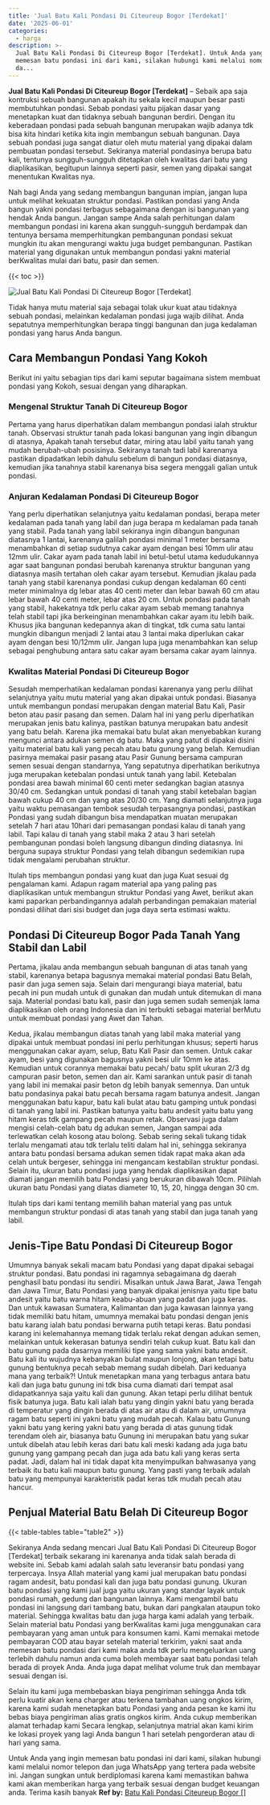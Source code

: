 ```yaml
---
title: 'Jual Batu Kali Pondasi Di Citeureup Bogor [Terdekat]'
date: '2025-06-01'
categories:
  - harga
description: >-
  Jual Batu Kali Pondasi Di Citeureup Bogor [Terdekat]. Untuk Anda yang ingin
  memesan batu pondasi ini dari kami, silakan hubungi kami melalui nomor telepon
  da...
---
```


**Jual Batu Kali Pondasi Di Citeureup Bogor \[Terdekat\]** – Sebaik apa saja kontruksi sebuah bangunan apakah itu sekala kecil maupun besar pasti membutuhkan pondasi. Sebab pondasi yaitu pijakan dasar yang menetapkan kuat dan tidaknya sebuah bangunan berdiri. Dengan itu keberadaan pondasi pada sebuah bangunan merupakan wajib adanya tdk bisa kita hindari ketika kita ingin membangun sebuah bangunan. Daya sebuah pondasi juga sangat diatur oleh mutu material yang dipakai dalam pembuatan pondasi tersebut. Sekiranya material pondasinya berupa batu kali, tentunya sungguh-sungguh ditetapkan oleh kwalitas dari batu yang diaplikasikan, begitupun lainnya seperti pasir, semen yang dipakai sangat menentukan Kwalitas nya.

Nah bagi Anda yang sedang membangun bangunan impian, jangan lupa untuk melihat kekuatan struktur pondasi. Pastikan pondasi yang Anda bangun yakni pondasi terbagus sebagaimana dengan isi bangunan yang hendak Anda bangun. Jangan sampe Anda salah perhitungan dalam membangun pondasi ini karena akan sungguh-sungguh berdampak dan tentunya bersama memperhitungkan pembangunan pondasi sekuat mungkin itu akan mengurangi waktu juga budget pembangunan. Pastikan material yang digunakan untuk membangun pondasi yakni material berKwalitas mulai dari batu, pasir dan semen.

{{< toc >}}

![Jual Batu Kali Pondasi Di Citeureup Bogor [Terdekat]](/images/jual-batu-kali-33.png)

Tidak hanya mutu material saja sebagai tolak ukur kuat atau tidaknya sebuah pondasi, melainkan kedalaman pondasi juga wajib dilihat. Anda sepatutnya memperhitungkan berapa tinggi bangunan dan juga kedalaman pondasi yang harus Anda bangun.

## Cara Membangun Pondasi Yang Kokoh

Berikut ini yaitu sebagian tips dari kami seputar bagaimana sistem membuat pondasi yang Kokoh, sesuai dengan yang diharapkan.

### Mengenal Struktur Tanah Di Citeureup Bogor

Pertama yang harus diperhatikan dalam membangun pondasi ialah struktur tanah. Observasi struktur tanah pada lokasi bangunan yang ingin dibangun di atasnya, Apakah tanah tersebut datar, miring atau labil yaitu tanah yang mudah berubah-ubah posisinya. Sekiranya tanah tadi labil karenanya pastikan dipadatkan lebih dahulu sebelum di bangun pondasi diatasnya, kemudian jika tanahnya stabil karenanya bisa segera menggali galian untuk pondasi.

### Anjuran Kedalaman Pondasi Di Citeureup Bogor

Yang perlu diperhatikan selanjutnya yaitu kedalaman pondasi, berapa meter kedalaman pada tanah yang labil dan juga berapa m kedalaman pada tanah yang stabil. Pada tanah yang labil sekiranya ingin dibangun bangunan diatasnya 1 lantai, karenanya galilah pondasi minimal 1 meter bersama menambahkan di setiap sudutnya cakar ayam dengan besi 10mm ulir atau 12mm ulir. Cakar ayam pada tanah labil ini betul-betul utama kedudukannya agar saat bangunan pondasi berubah karenanya struktur bangunan yang diatasnya masih tertahan oleh cakar ayam tersebut. Kemudian jikalau pada tanah yang stabil karenanya pondasi cukup dengan kedalaman 60 centi meter minimalnya dg lebar atas 40 centi meter dan lebar bawah 60 cm atau lebar bawah 40 centi meter, lebar atas 20 cm. Untuk pondasi pada tanah yang stabil, hakekatnya tdk perlu cakar ayam sebab memang tanahnya telah stabil tapi jika berkeinginan menambahkan cakar ayam itu lebih baik. Khusus jika bangunan kedepannya akan di tingkat, tdk cuma satu lantai mungkin dibangun menjadi 2 lantai atau 3 lantai maka diperlukan cakar ayam dengan besi 10/12mm ulir. Jangan lupa juga menambahkan kan selup sebagai penghubung antara satu cakar ayam bersama cakar ayam lainnya.

### Kwalitas Material Pondasi Di Citeureup Bogor

Sesudah memperhatikan kedalaman pondasi karenanya yang perlu dilihat selanjutnya yaitu mutu material yang akan dipakai untuk pondasi. Biasanya untuk membangun pondasi merupakan dengan material Batu Kali, Pasir beton atau pasir pasang dan semen. Dalam hal ini yang perlu diperhatikan merupakan jenis batu kalinya, pastikan batunya merupakan batu andesit yang batu belah. Karena jika memakai batu bulat akan menyebabkan kurang mengunci antara adukan semen dg batu. Maka yang patut di dipakai disini yaitu material batu kali yang pecah atau batu gunung yang belah. Kemudian pasirnya memakai pasir pasang atau Pasir Gunung bersama campuran semen sesuai dengan standarnya, Yang sepatutnya diperhatikan berikutnya juga merupakan ketebalan pondasi untuk tanah yang labil. Ketebalan pondasi area bawah minimal 60 centi meter sedangkan bagian atasnya 30/40 cm. Sedangkan untuk pondasi di tanah yang stabil ketebalan bagian bawah cukup 40 cm dan yang atas 20/30 cm. Yang diamati selanjutnya juga yaitu waktu pemasangan tembok sesudah terpasangnya pondasi, pastikan Pondasi yang sudah dibangun bisa mendapatkan muatan merupakan setelah 7 hari atau 10hari dari pemasangan pondasi kalau di tanah yang labil. Tapi kalau di tanah yang stabil maka 2 atau 3 hari setelah pembangunan pondasi boleh langsung dibangun dinding diatasnya. Ini berguna supaya struktur Pondasi yang telah dibangun sedemikian rupa tidak mengalami perubahan struktur.

Itulah tips membangun pondasi yang kuat dan juga Kuat sesuai dg pengalaman kami. Adapun ragam material apa yang paling pas diaplikasikan untuk membangun struktur Pondasi yang Awet, berikut akan kami paparkan perbandingannya adalah perbandingan pemakaian material pondasi dilihat dari sisi budget dan juga daya serta estimasi waktu.

## Pondasi Di Citeureup Bogor Pada Tanah Yang Stabil dan Labil

Pertama, jikalau anda membangun sebuah bangunan di atas tanah yang stabil, karenanya betapa bagusnya memakai material pondasi Batu Belah, pasir dan juga semen saja. Selain dari mengurangi biaya material, batu pecah ini pun mudah untuk di gunakan dan mudah untuk ditemukan di mana saja. Material pondasi batu kali, pasir dan juga semen sudah semenjak lama diaplikasikan oleh orang Indonesia dan ini terbukti sebagai material berMutu untuk membuat pondasi yang Awet dan Tahan.

Kedua, jikalau membangun diatas tanah yang labil maka material yang dipakai untuk membuat pondasi ini perlu perhitungan khusus; seperti harus menggunakan cakar ayam, selup, Batu Kali Pasir dan semen. Untuk cakar ayam, besi yang digunakan bagusnya yakni besi ulir 10mm ke atas. Kemudian untuk corannya memakai batu pecah/ batu split ukuran 2/3 dg campuran pasir beton, semen dan air. Kami sarankan untuk pasir di tanah yang labil ini memakai pasir beton dg lebih banyak semennya. Dan untuk batu pondasinya pakai batu pecah bersama ragam batunya andesit. Jangan menggunakan batu kapur, batu kali bulat atau batu gamping untuk pondasi di tanah yang labil ini. Pastikan batunya yaitu batu andesit yaitu batu yang hitam keras tdk gampang pecah maupun retak. Observasi juga dalam mengisi celah-celah batu dg adukan semen, Jangan sampai ada terlewatkan celah kosong atau bolong. Sebab sering sekali tukang tidak terlalu mengamati atau tdk terlalu teliti dalam hal ini, sehingga sekiranya antara batu pondasi bersama adukan semen tidak rapat maka akan ada celah untuk bergeser, sehingga ini mengancam kestabilan struktur pondasi. Selain itu, ukuran batu pondasi juga yang hendak diaplikasikan dapat diamati jangan memilih batu Pondasi yang berukuran dibawah 10cm. Pilihlah ukuran batu Pondasi yang diatas diameter 10, 15, 20, hingga dengan 30 cm.

Itulah tips dari kami tentang memilih bahan material yang pas untuk membangun struktur pondasi di atas tanah yang stabil dan juga tanah yang labil.

## Jenis-Tipe Batu Pondasi Di Citeureup Bogor

Umumnya banyak sekali macam batu Pondasi yang dapat dipakai sebagai struktur pondasi. Batu pondasi ini ragamnya sebagaimana dg daerah penghasil batu pondasi itu sendiri. Misalkan untuk Jawa Barat, Jawa Tengah dan Jawa Timur, Batu Pondasi yang banyak dipakai jenisnya yaitu tipe batu andesit yaitu batu warna hitam keabu-abuan yang padat dan juga keras. Dan untuk kawasan Sumatera, Kalimantan dan juga kawasan lainnya yang tidak memiliki batu hitam, umumnya memakai batu pondasi dengan jenis batu karang ialah batu pondasi berwarna putih tetapi keras. Batu pondasi karang ini kelemahannya memang tidak terlalu rekat dengan adukan semen, melainkan untuk kekerasan batunya sendiri telah cukup kuat. Batu kali dan batu gunung pada dasarnya memiliki tipe yang sama yakni batu andesit. Batu kali itu wujudnya kebanyakan bulat maupun lonjong, akan tetapi batu gunung bentuknya pecah sebab memang sudah dibelah. Dari keduanya mana yang terbaik?! Untuk menetapkan mana yang terbagus antara batu kali dan juga batu gunung ini tdk bisa cuma diamati dari tempat asal didapatkannya saja yaitu kali dan gunung. Akan tetapi perlu dilihat bentuk fisik batunya juga. Batu kali ialah batu yang dingin yakni batu yang berada di temperatur yang dingin berada di atas air atau di dalam air, umumnya ragam batu seperti ini yakni batu yang mudah pecah. Kalau batu Gunung yakni batu yang kering yakni batu yang berada di atas gunung tidak terendam oleh air, biasanya batu Gunung ini merupakan batu yang sukar untuk dibelah atau lebih keras dari batu kali meski kadang ada juga batu gunung yang gampang pecah dan juga ada batu kali yang keras serta padat. Jadi, dalam hal ini tidak dapat kita menyimpulkan bahwasanya yang terbaik itu batu kali maupun batu gunung. Yang pasti yang terbaik adalah batu yang mempunyai karakteristik padat keras tdk mudah pecah atau hancur.

## Penjual Material Batu Belah Di Citeureup Bogor

{{< table-tables table="table2" >}}

Sekiranya Anda sedang mencari Jual Batu Kali Pondasi Di Citeureup Bogor \[Terdekat\] terbaik sekarang ini karenanya anda tidak salah berada di website ini. Sebab kami adalah salah satu leveransir batu pondasi yang terpercaya. Insya Allah material yang kami jual merupakan batu pondasi ragam andesit, batu pondasi kali dan juga batu pondasi gunung. Ukuran batu pondasi yang kami jual juga yaitu ukuran yang standar layak untuk pondasi rumah, gedung dan bangunan lainnya. Kami mengambil batu pondasi ini langsung dari tambang batu, bukan dari pangkalan ataupun toko material. Sehingga kwalitas batu dan juga harga kami adalah yang terbaik. Selain material batu Pondasi yang berKwalitas kami juga menggunakan cara pembayaran yang aman untuk para konsumen kami. Kami memakai metode pembayaran COD atau bayar setelah material terkirim, yakni saat anda memesan batu pondasi dari kami maka anda tdk perlu mengeluarkan uang terlebih dahulu namun anda cuma boleh membayar saat batu pondasi telah berada di proyek Anda. Anda juga dapat melihat volume truk dan membayar sesuai dengan isi.

Selain itu kami juga membebaskan biaya pengiriman sehingga Anda tdk perlu kuatir akan kena charger atau terkena tambahan uang ongkos kirim, karena kami sudah menetapkan batu Pondasi yang anda pesan ke kami itu bebas biaya pengiriman alias gratis ongkos kirim. Anda cukup memberikan alamat terhadap kami Secara lengkap, selanjutnya matrial akan kami kirim ke lokasi proyek yang lagi Anda bangun 1 hari setelah pengorderan atau di hari yang sama.

Untuk Anda yang ingin memesan batu pondasi ini dari kami, silakan hubungi kami melalui nomor telepon dan juga WhatsApp yang tertera pada website ini. Jangan sungkan untuk berdiplomasi karena kami memastikan bahwa kami akan memberikan harga yang terbaik sesuai dengan budget keuangan anda. Terima kasih banyak
**Ref by:** [Batu Kali Pondasi Citeureup Bogor []](https://id.wikipedia.org/wiki/Batu)

